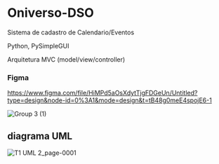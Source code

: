 # Oniverso-DSO
 Sistema de cadastro de Calendario/Eventos

 Python, PySimpleGUI

 Arquitetura MVC (model/view/controller)

 

 ### Figma
 https://www.figma.com/file/HiMPd5aOsXdytTjgFDGeUn/Untitled?type=design&node-id=0%3A1&mode=design&t=tB48g0meE4spojE6-1

 ![Group 3 (1)](https://github.com/JeniferOvejero/Oniverso-DSO/assets/116187518/019c19a7-420b-40a3-8070-d5befb4adcd8)
 
## diagrama UML

![T1 UML 2_page-0001](https://github.com/JeniferOvejero/Oniverso-DSO/assets/116187518/41b952f3-22ef-4e61-8772-a89bfbf7c915)
